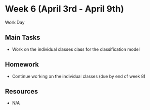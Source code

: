 <h1>Week 6 (April 3rd - April 9th)</h1>

<p> Work Day </p> 

<h2>Main Tasks</h2>
<ul>
  <li>Work on the individual classes class for the classification model</li>
</ul>
<h2>Homework</h2>
<ul>
  <li>Continue working on the individual classes (due by end of week 8) </li>
</ul>
<h2>Resources</h2> 
<ul>
  <li>N/A</li>
</ul>
